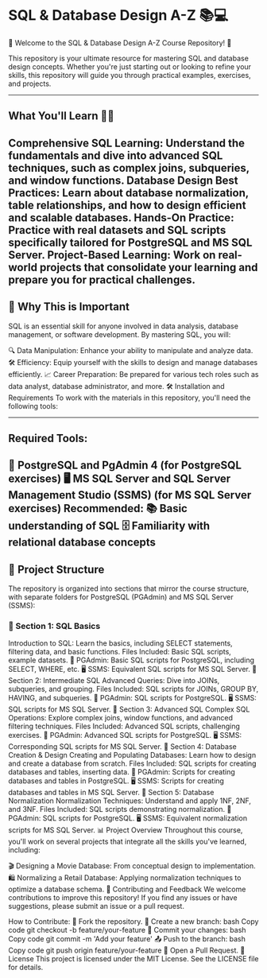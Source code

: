 # SQL & Database Design A-Z 📚💻

🎉 Welcome to the SQL & Database Design A-Z Course Repository! 🎉

This repository is your ultimate resource for mastering SQL and database design concepts. Whether you're just starting out or looking to refine your skills, this repository will guide you through practical examples, exercises, and projects.

---

## What You'll Learn 🧑‍💻

Comprehensive SQL Learning: Understand the fundamentals and dive into advanced SQL techniques, such as complex joins, subqueries, and window functions.
Database Design Best Practices: Learn about database normalization, table relationships, and how to design efficient and scalable databases.
Hands-On Practice: Practice with real datasets and SQL scripts specifically tailored for PostgreSQL and MS SQL Server.
Project-Based Learning: Work on real-world projects that consolidate your learning and prepare you for practical challenges.
---

## 🚀 Why This is Important
SQL is an essential skill for anyone involved in data analysis, database management, or software development. By mastering SQL, you will:

🔍 Data Manipulation: Enhance your ability to manipulate and analyze data.
🛠️ Efficiency: Equip yourself with the skills to design and manage databases efficiently.
📈 Career Preparation: Be prepared for various tech roles such as data analyst, database administrator, and more.
🛠️ Installation and Requirements
To work with the materials in this repository, you'll need the following tools:

---

## Required Tools:
🐘 PostgreSQL and PgAdmin 4 (for PostgreSQL exercises)
🖥️ MS SQL Server and SQL Server Management Studio (SSMS) (for MS SQL Server exercises)
Recommended:
📚 Basic understanding of SQL
🗄️ Familiarity with relational database concepts
---

## 📂 Project Structure
The repository is organized into sections that mirror the course structure, with separate folders for PostgreSQL (PGAdmin) and MS SQL Server (SSMS):

### 📁 Section 1: SQL Basics
Introduction to SQL: Learn the basics, including SELECT statements, filtering data, and basic functions.
Files Included: Basic SQL scripts, example datasets.
🐘 PGAdmin: Basic SQL scripts for PostgreSQL, including SELECT, WHERE, etc.
🖥️ SSMS: Equivalent SQL scripts for MS SQL Server.
📁 Section 2: Intermediate SQL
Advanced Queries: Dive into JOINs, subqueries, and grouping.
Files Included: SQL scripts for JOINs, GROUP BY, HAVING, and subqueries.
🐘 PGAdmin: SQL scripts for PostgreSQL.
🖥️ SSMS: SQL scripts for MS SQL Server.
📁 Section 3: Advanced SQL
Complex SQL Operations: Explore complex joins, window functions, and advanced filtering techniques.
Files Included: Advanced SQL scripts, challenging exercises.
🐘 PGAdmin: Advanced SQL scripts for PostgreSQL.
🖥️ SSMS: Corresponding SQL scripts for MS SQL Server.
📁 Section 4: Database Creation & Design
Creating and Populating Databases: Learn how to design and create a database from scratch.
Files Included: SQL scripts for creating databases and tables, inserting data.
🐘 PGAdmin: Scripts for creating databases and tables in PostgreSQL.
🖥️ SSMS: Scripts for creating databases and tables in MS SQL Server.
📁 Section 5: Database Normalization
Normalization Techniques: Understand and apply 1NF, 2NF, and 3NF.
Files Included: SQL scripts demonstrating normalization.
🐘 PGAdmin: SQL scripts for PostgreSQL.
🖥️ SSMS: Equivalent normalization scripts for MS SQL Server.
📊 Project Overview
Throughout this course, you'll work on several projects that integrate all the skills you've learned, including:

🎬 Designing a Movie Database: From conceptual design to implementation.
🛍️ Normalizing a Retail Database: Applying normalization techniques to optimize a database schema.
🤝 Contributing and Feedback
We welcome contributions to improve this repository! If you find any issues or have suggestions, please submit an issue or a pull request.

How to Contribute:
🍴 Fork the repository.
🌿 Create a new branch:
bash
Copy code
git checkout -b feature/your-feature
💾 Commit your changes:
bash
Copy code
git commit -m 'Add your feature'
📤 Push to the branch:
bash
Copy code
git push origin feature/your-feature
🔁 Open a Pull Request.
📜 License
This project is licensed under the MIT License. See the LICENSE file for details.
